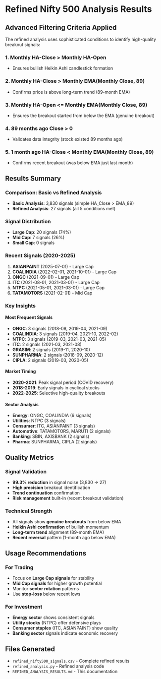 # Refined Nifty 500 Analysis Results

## Advanced Filtering Criteria Applied

The refined analysis uses sophisticated conditions to identify high-quality breakout signals:

### 1. Monthly HA-Close > Monthly HA-Open
- Ensures bullish Heikin Ashi candlestick formation

### 2. Monthly HA-Close > Monthly EMA(Monthly Close, 89)
- Confirms price is above long-term trend (89-month EMA)

### 3. Monthly HA-Open <= Monthly EMA(Monthly Close, 89)
- Ensures the breakout started from below the EMA (genuine breakout)

### 4. 89 months ago Close > 0
- Validates data integrity (stock existed 89 months ago)

### 5. 1 month ago HA-Close < Monthly EMA(Monthly Close, 89)
- Confirms recent breakout (was below EMA just last month)

## Results Summary

### Comparison: Basic vs Refined Analysis
- **Basic Analysis**: 3,830 signals (simple HA_Close > EMA_89)
- **Refined Analysis**: 27 signals (all 5 conditions met)

### Signal Distribution
- **Large Cap**: 20 signals (74%)
- **Mid Cap**: 7 signals (26%)
- **Small Cap**: 0 signals

### Recent Signals (2020-2025)
1. **ASIANPAINT** (2025-07-01) - Large Cap
2. **COALINDIA** (2022-02-01, 2021-10-01) - Large Cap
3. **ONGC** (2021-09-01) - Large Cap
4. **ITC** (2021-08-01, 2021-03-01) - Large Cap
5. **NTPC** (2021-05-01, 2021-03-01) - Large Cap
6. **TATAMOTORS** (2021-02-01) - Mid Cap

### Key Insights

#### Most Frequent Signals
- **ONGC**: 3 signals (2018-08, 2019-04, 2021-09)
- **COALINDIA**: 3 signals (2019-04, 2021-10, 2022-02)
- **NTPC**: 3 signals (2019-03, 2021-03, 2021-05)
- **ITC**: 2 signals (2021-03, 2021-08)
- **GRASIM**: 2 signals (2019-11, 2020-10)
- **SUNPHARMA**: 2 signals (2018-09, 2020-12)
- **CIPLA**: 2 signals (2019-03, 2020-05)

#### Market Timing
- **2020-2021**: Peak signal period (COVID recovery)
- **2018-2019**: Early signals in cyclical stocks
- **2022-2025**: Selective high-quality breakouts

#### Sector Analysis
- **Energy**: ONGC, COALINDIA (6 signals)
- **Utilities**: NTPC (3 signals)
- **Consumer**: ITC, ASIANPAINT (3 signals)
- **Automotive**: TATAMOTORS, MARUTI (2 signals)
- **Banking**: SBIN, AXISBANK (2 signals)
- **Pharma**: SUNPHARMA, CIPLA (2 signals)

## Quality Metrics

### Signal Validation
- **99.3% reduction** in signal noise (3,830 → 27)
- **High precision** breakout identification
- **Trend continuation** confirmation
- **Risk management** built-in (recent breakout validation)

### Technical Strength
- All signals show **genuine breakouts** from below EMA
- **Heikin Ashi confirmation** of bullish momentum
- **Long-term trend** alignment (89-month EMA)
- **Recent reversal** pattern (1-month ago below EMA)

## Usage Recommendations

### For Trading
- Focus on **Large Cap signals** for stability
- **Mid Cap signals** for higher growth potential
- Monitor **sector rotation** patterns
- Use **stop-loss** below recent lows

### For Investment
- **Energy sector** shows consistent signals
- **Utility stocks** (NTPC) offer defensive plays
- **Consumer staples** (ITC, ASIANPAINT) show quality
- **Banking sector** signals indicate economic recovery

## Files Generated
- `refined_nifty500_signals.csv` - Complete refined results
- `refined_analysis.py` - Refined analysis code
- `REFINED_ANALYSIS_RESULTS.md` - This documentation


